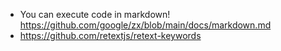 - You can execute code in markdown! https://github.com/google/zx/blob/main/docs/markdown.md
- https://github.com/retextjs/retext-keywords
